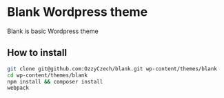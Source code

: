 # Blank Wordpress theme

Blank is basic Wordpress theme 

## How to install

```bash
git clone git@github.com:OzzyCzech/blank.git wp-content/themes/blank
cd wp-content/themes/blank
npm install && composer install
webpack
```